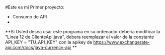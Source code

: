  #Este es mi Primer proyecto:
- Consumo de API
- 


**Si Usted desea usar este programa en su ordenador  deberia modificar la "Linea 12 de ClienteApi.java", 
debera reemplazar el valor de la constante API_KEY = "TU_API_KEY" con la apikey de https://www.exchangerate-api.com/docs/java-currency-api **

